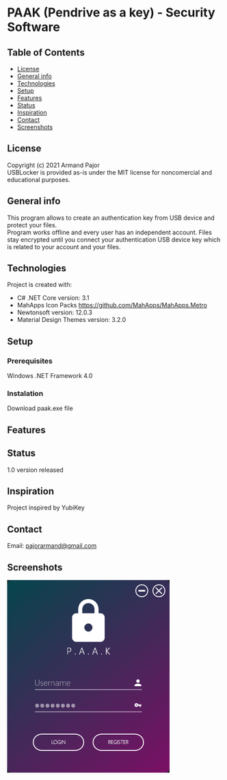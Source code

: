 # PAAK (Pendrive as a key) - Security Software
## Table of Contents
* [License](#License)
* [General info](#general-info)
* [Technologies](#technologies)
* [Setup](#setup)
* [Features](#features)
* [Status](#status)
* [Inspiration](#inspiration)
* [Contact](#contact)
* [Screenshots](#screenshots)

## License
Copyright (c) 2021 Armand Pajor  
USBLocker is provided as-is under the MIT license for noncomercial and educational purposes.

## General info
This program allows to create an authentication key from USB device and protect your files.  
Program works offline and every user has an independent account.
Files stay encrypted until you connect your authentication USB device key which is related to your account and your files.  
	
## Technologies
Project is created with:
* C# .NET Core version: 3.1
* MahApps Icon Packs https://github.com/MahApps/MahApps.Metro
* Newtonsoft version: 12.0.3
* Material Design Themes version: 3.2.0
	
## Setup
### Prerequisites
Windows .NET Framework 4.0

### Instalation
Download paak.exe file
	
## Features


## Status
1.0 version released

## Inspiration
Project inspired by YubiKey

## Contact
Email: pajorarmand@gmail.com

## Screenshots
![Alt text](screenshots/loginScreen.png)
